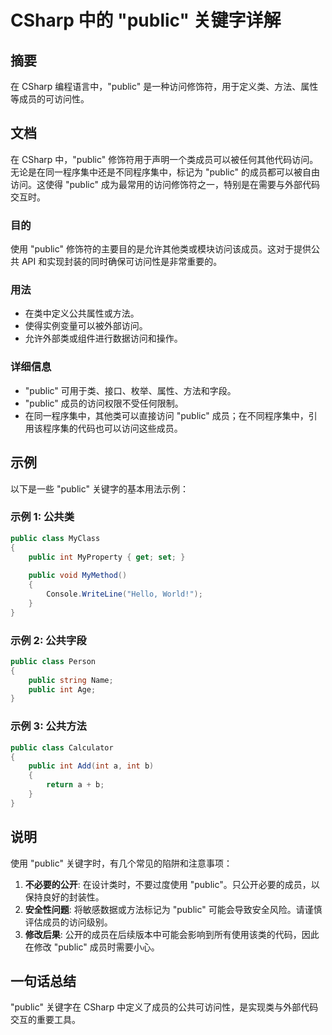 <!--
Meta Description: # CSharp 中的 "public" 关键字详解 ## 摘要 在 CSharp 编程语言中，"public" 是一种访问修饰符，用于定义类、方法、属性等成员的可访问性。 ## 文档 在 CSharp 中，"public" 修饰符用于声明一个类成员可以被任何其他代码访问。无论是在同一程序集中还是不...
Meta Keywords: public, csharp, int, class, 关键字详解
-->

# CSharp 中的 "public" 关键字详解

## 摘要
在 CSharp 编程语言中，"public" 是一种访问修饰符，用于定义类、方法、属性等成员的可访问性。

## 文档
在 CSharp 中，"public" 修饰符用于声明一个类成员可以被任何其他代码访问。无论是在同一程序集中还是不同程序集中，标记为 "public" 的成员都可以被自由访问。这使得 "public" 成为最常用的访问修饰符之一，特别是在需要与外部代码交互时。

### 目的
使用 "public" 修饰符的主要目的是允许其他类或模块访问该成员。这对于提供公共 API 和实现封装的同时确保可访问性是非常重要的。

### 用法
- 在类中定义公共属性或方法。
- 使得实例变量可以被外部访问。
- 允许外部类或组件进行数据访问和操作。

### 详细信息
- "public" 可用于类、接口、枚举、属性、方法和字段。
- "public" 成员的访问权限不受任何限制。
- 在同一程序集中，其他类可以直接访问 "public" 成员；在不同程序集中，引用该程序集的代码也可以访问这些成员。

## 示例
以下是一些 "public" 关键字的基本用法示例：

### 示例 1: 公共类
```csharp
public class MyClass
{
    public int MyProperty { get; set; }
    
    public void MyMethod()
    {
        Console.WriteLine("Hello, World!");
    }
}
```

### 示例 2: 公共字段
```csharp
public class Person
{
    public string Name;
    public int Age;
}
```

### 示例 3: 公共方法
```csharp
public class Calculator
{
    public int Add(int a, int b)
    {
        return a + b;
    }
}
```

## 说明
使用 "public" 关键字时，有几个常见的陷阱和注意事项：

1. **不必要的公开**: 在设计类时，不要过度使用 "public"。只公开必要的成员，以保持良好的封装性。
2. **安全性问题**: 将敏感数据或方法标记为 "public" 可能会导致安全风险。请谨慎评估成员的访问级别。
3. **修改后果**: 公开的成员在后续版本中可能会影响到所有使用该类的代码，因此在修改 "public" 成员时需要小心。

## 一句话总结
"public" 关键字在 CSharp 中定义了成员的公共可访问性，是实现类与外部代码交互的重要工具。